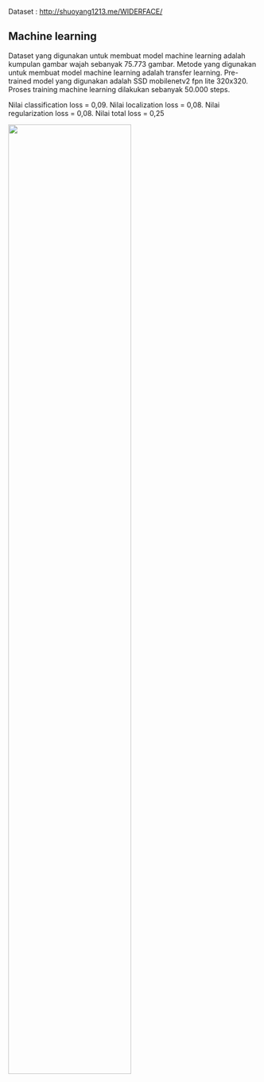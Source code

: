 Dataset : http://shuoyang1213.me/WIDERFACE/

## Machine learning
Dataset yang digunakan untuk membuat model machine learning adalah kumpulan gambar wajah sebanyak 75.773 gambar.
Metode yang digunakan untuk membuat model machine learning adalah transfer learning.
Pre-trained model yang digunakan adalah SSD mobilenetv2 fpn lite 320x320.
Proses training machine learning dilakukan sebanyak 50.000 steps.

Nilai classification loss = 0,09.
Nilai localization loss = 0,08. 
Nilai regularization loss = 0,08. 
Nilai total loss = 0,25

<img src = "https://github.com/dinanachmad/Deteksi-suhu-tubuh-otomatis/assets/101391849/1dc2d604-e74c-45cc-ba4e-d95fbcdc5765" width="70%" height="70%">

